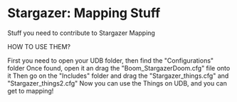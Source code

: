 # Stargazer: Mapping Stuff
Stuff you need to contribute to Stargazer Mapping

HOW TO USE THEM?

First you need to open your UDB folder, then find the "Configurations" folder
Once found, open it an drag the "Boom_StargazerDoom.cfg" file onto it
Then go on the "Includes" folder and drag the "Stargazer_things.cfg" and "Stargazer_things2.cfg"
Now you can use the Things on UDB, and you can get to mapping!
